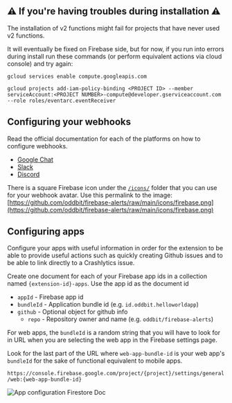 ## ⚠️ If you're having troubles during installation ⚠️
The installation of v2 functions might fail for projects that have never used v2 functions. 

It will eventually be fixed on Firebase side, but for now, if you run into errors during install run these commands (or perform equivalent actions via cloud console) and try again:

```
gcloud services enable compute.googleapis.com

gcloud projects add-iam-policy-binding <PROJECT ID> --member serviceAccount:<PROJECT NUMBER>-compute@developer.gserviceaccount.com --role roles/eventarc.eventReceiver
```

## Configuring your webhooks
Read the official documentation for each of the platforms on how to configure 
webhooks.

* [Google Chat](https://developers.google.com/hangouts/chat/how-tos/webhooks)
* [Slack](https://slack.com/help/articles/115005265063-Incoming-webhooks-for-Slack)
* [Discord](https://support.discord.com/hc/en-us/articles/228383668-Intro-to-Webhooks)

There is a square Firebase icon under the [`/icons/`](./icons) folder that you 
can use for your webhook avatar. Use this permalink to the image: [https://github.com/oddbit/firebase-alerts/raw/main/icons/firebase.png](https://github.com/oddbit/firebase-alerts/raw/main/icons/firebase.png)


## Configuring apps
Configure your apps with useful information in order for the extension to be 
able to provide useful actions such as quickly creating Github issues and to
be able to link directly to a Crashlytics issue.

Create one document for each of your Firebase app ids in a collection named
`{extension-id}-apps`. Use the app id as the document id

 - `appId` - Firebase app id 
 - `bundleId` - Application bundle id (e.g. `id.oddbit.helloworldapp`)
 - `github` - Optional object for github info
     - `repo` - Repository owner and name (e.g. `oddbit/firebase-alerts`)

For web apps, the `bundleId` is a random string that you will have to look for in
URL when you are selecting the web app in the Firebase settings page.

Look for the last part of the URL where `web-app-bundle-id` is your
web app's `bundleId` for the sake of functional equivalent to mobile apps.

`https://console.firebase.google.com/project/{project}/settings/general/web:{web-app-bundle-id}`
 
![App configuration Firestore Doc](https://raw.githubusercontent.com/oddbit/firebase-alerts/main/doc/images/firestore-doc-app.png)

